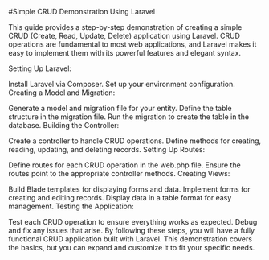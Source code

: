 #Simple CRUD Demonstration Using Laravel

This guide provides a step-by-step demonstration of creating a simple CRUD (Create, Read, Update, Delete) application using Laravel. CRUD operations are fundamental to most web applications, and Laravel makes it easy to implement them with its powerful features and elegant syntax.

Setting Up Laravel:

Install Laravel via Composer.
Set up your environment configuration.
Creating a Model and Migration:

Generate a model and migration file for your entity.
Define the table structure in the migration file.
Run the migration to create the table in the database.
Building the Controller:

Create a controller to handle CRUD operations.
Define methods for creating, reading, updating, and deleting records.
Setting Up Routes:

Define routes for each CRUD operation in the web.php file.
Ensure the routes point to the appropriate controller methods.
Creating Views:

Build Blade templates for displaying forms and data.
Implement forms for creating and editing records.
Display data in a table format for easy management.
Testing the Application:

Test each CRUD operation to ensure everything works as expected.
Debug and fix any issues that arise.
By following these steps, you will have a fully functional CRUD application built with Laravel. This demonstration covers the basics, but you can expand and customize it to fit your specific needs.
